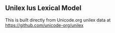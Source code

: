 Unilex lus Lexical Model
----------------------

This is built directly from Unicode.org unilex data at
https://github.com/unicode-org/unilex
